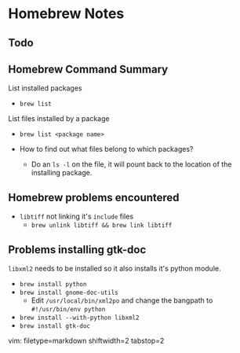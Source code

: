 # Homebrew Notes #

## Todo ##

## Homebrew Command Summary ##
List installed packages
- `brew list`

List files installed by a package
- `brew list <package name>`

- How to find out what files belong to which packages?
  - Do an `ls -l` on the file, it will pount back to the location of the
    installing package.

## Homebrew problems encountered ##
- `libtiff` not linking it's `include` files
  - `brew unlink libtiff && brew link libtiff`

## Problems installing gtk-doc ##
`libxml2` needs to be installed so it also installs it's python module.

- `brew install python`
- `brew install gnome-doc-utils`
  - Edit `/usr/local/bin/xml2po` and change the bangpath to 
    `#!/usr/bin/env python`
- `brew install --with-python libxml2`
- `brew install gtk-doc`

vim: filetype=markdown shiftwidth=2 tabstop=2
